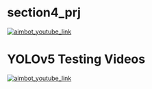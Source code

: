 # section4_prj
[![aimbot_youtube_link](http://img.youtube.com/vi/K7HG_r56Cag/0.jpg)](https://www.youtube.com/watch?v=K7HG_r56Cag) 

# YOLOv5 Testing Videos
[![aimbot_youtube_link](https://www.youtube.com/watch?v=e06UlJIn2FA)](https://www.youtube.com/watch?v=e06UlJIn2FA) 
